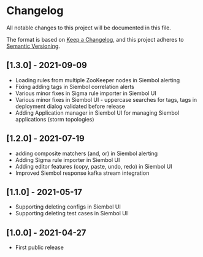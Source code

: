 # Changelog

All notable changes to this project will be documented in this file.

The format is based on [Keep a Changelog](https://keepachangelog.com/en/1.0.0/),
and this project adheres to [Semantic Versioning](https://semver.org/spec/v2.0.0.html).

## [1.3.0] - 2021-09-09

- Loading rules from multiple ZooKeeper nodes in Siembol alerting
- Fixing adding tags in Siembol correlation alerts
- Various minor fixes in Sigma rule importer in Siembol UI
- Various minor fixes in Siembol UI - uppercase searches for tags, tags in deployment dialog validated before release
- Adding Application manager in Siembol UI for managing Siembol applications (storm topologies)

## [1.2.0] - 2021-07-19

- adding composite matchers (and, or) in Siembol alerting
- Adding Sigma rule importer in Siembol UI
- Adding editor features (copy, paste, undo, redo) in Siembol UI
- Improved Siembol response kafka stream integration

## [1.1.0] - 2021-05-17

- Supporting deleting configs in Siembol UI
- Supporting deleting test cases in Siembol UI

## [1.0.0] - 2021-04-27

- First public release 